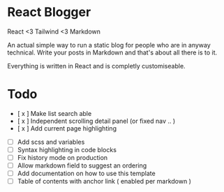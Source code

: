 # React Blogger
React <3 Tailwind <3 Markdown

An actual simple way to run a static blog for people who are in anyway technical.
Write your posts in Markdown and that's about all there is to it.

Everything is written in React and is completly customiseable.


# Todo
- [ x ] Make list search able
- [ x ] Independent scrolling detail panel (or fixed nav .. )
- [ x ] Add current page highlighting
- [ ] Add scss and variables
- [ ] Syntax highlighting in code blocks
- [ ] Fix history mode on production
- [ ] Allow markdown field to suggest an ordering 
- [ ] Add documentation on how to use this template
- [ ] Table of contents with anchor link ( enabled per markdown )